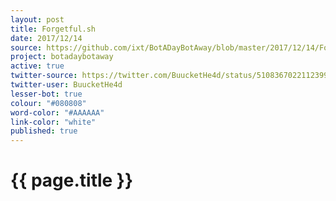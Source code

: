 ```yaml
---
layout: post
title: Forgetful.sh
date: 2017/12/14
source: https://github.com/ixt/BotADayBotAway/blob/master/2017/12/14/Forgetful.sh
project: botadaybotaway
active: true
twitter-source: https://twitter.com/BuucketHe4d/status/510836702211239936
twitter-user: BuucketHe4d
lesser-bot: true
colour: "#080808"
word-color: "#AAAAAA"
link-color: "white"
published: true
---
```

# {{ page.title }} 
